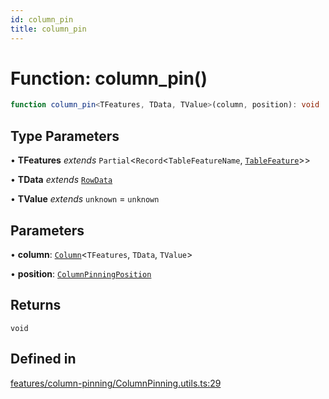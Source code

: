 ```yaml
---
id: column_pin
title: column_pin
---
```


# Function: column\_pin()

```ts
function column_pin<TFeatures, TData, TValue>(column, position): void
```

## Type Parameters

• **TFeatures** *extends* `Partial`\<`Record`\<`TableFeatureName`, [`TableFeature`](../interfaces/tablefeature.md)\>\>

• **TData** *extends* [`RowData`](../type-aliases/rowdata.md)

• **TValue** *extends* `unknown` = `unknown`

## Parameters

• **column**: [`Column`](../type-aliases/column.md)\<`TFeatures`, `TData`, `TValue`\>

• **position**: [`ColumnPinningPosition`](../type-aliases/columnpinningposition.md)

## Returns

`void`

## Defined in

[features/column-pinning/ColumnPinning.utils.ts:29](https://github.com/TanStack/table/blob/main/packages/table-core/src/features/column-pinning/ColumnPinning.utils.ts#L29)
